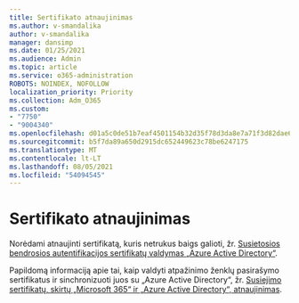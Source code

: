 ```yaml
---
title: Sertifikato atnaujinimas
ms.author: v-smandalika
author: v-smandalika
manager: dansimp
ms.date: 01/25/2021
ms.audience: Admin
ms.topic: article
ms.service: o365-administration
ROBOTS: NOINDEX, NOFOLLOW
localization_priority: Priority
ms.collection: Adm_O365
ms.custom:
- "7750"
- "9004340"
ms.openlocfilehash: d01a5c0de51b7eaf4501154b32d35f78d3da8e7a71f3d82dae6faedb68ede3ec
ms.sourcegitcommit: b5f7da89a650d2915dc652449623c78be6247175
ms.translationtype: MT
ms.contentlocale: lt-LT
ms.lasthandoff: 08/05/2021
ms.locfileid: "54094545"
---
```

# <a name="renew-certificate"></a>Sertifikato atnaujinimas

Norėdami atnaujinti sertifikatą, kuris netrukus baigs galioti, žr. [Susietosios bendrosios autentifikacijos sertifikatų valdymas „Azure Active Directory“](https://docs.microsoft.com/azure/active-directory/manage-apps/manage-certificates-for-federated-single-sign-on#renew-a-certificate-that-will-soon-expire).

Papildomą informaciją apie tai, kaip valdyti atpažinimo ženklų pasirašymo sertifikatus ir sinchronizuoti juos su „Azure Active Directory“, žr. [Susiejimo sertifikatų, skirtų „Microsoft 365“ ir „Azure Active Directory“, atnaujinimas](https://docs.microsoft.com/azure/active-directory/hybrid/how-to-connect-fed-o365-certs).

